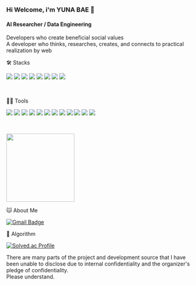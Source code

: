 ### Hi Welcome, i'm YUNA BAE 👋

#### AI Researcher / Data Engineering
Developers who create beneficial social values   
A developer who thinks, researches, creates, and connects to practical realization by web


🛠️ Stacks
<p>
 <img src="https://img.shields.io/badge/JavaScript-F7DF1E?style=flat-square&logo=JavaScript&logoColor=white"/> 
 <img src="https://img.shields.io/badge/C-A8B9CC?style=flat-square&logo=C&logoColor=white"/> 
 <img src="https://img.shields.io/badge/HTML-E34F26?style=flat-square&logo=html5&logoColor=white"/> 
 <img src="https://img.shields.io/badge/Dart-0175C2?style=flat-square&logo=dart&logoColor=white"/> 
 <img src="https://img.shields.io/badge/Python-3776AB?style=flat-square&logo=python&logoColor=white"/>
 <img src="https://img.shields.io/badge/MySQL-3776AB?style=flat-square&logo=mysql&logoColor=white"/> 
 <img src="https://img.shields.io/badge/Flutter-02569B?style=flat-square&logo=flutter&logoColor=white"/>
 <img src="https://img.shields.io/badge/Node.js-02569B?style=flat-square&logo=nodedotjs&logoColor=white"/>
</p>
<br>

💪🏼 Tools 
<p>
 <img src="https://img.shields.io/badge/Git-F05032?style=flat-square&logo=git&logoColor=white"/> 
 <img src="https://img.shields.io/badge/github-181717?style=flat-square&logo=github&logoColor=white"/> 
 <img src="https://img.shields.io/badge/Notion-000000?style=flat-square&logo=notion&logoColor=white"/> 
 <img src="https://img.shields.io/badge/Discord-5865F2?style=flat-square&logo=discord&logoColor=white"/> 
 <img src="https://img.shields.io/badge/Slack-4A154B?style=flat-square&logo=slack&logoColor=white"/> 
</ br>
 <img src="https://img.shields.io/badge/Eclipse IDE-2C2255?style=flat-square&logo=eclipseide&logoColor=white"/> 
 <img src="https://img.shields.io/badge/Anaconda-44A833?style=flat-square&logo=anaconda&logoColor=white"/> 
 <img src="https://img.shields.io/badge/IntelliJ IDEA-000000?style=flat-square&logo=IntelliJ IDEA&logoColor=white"/> 
 <img src="https://img.shields.io/badge/VisualStudio-5C2D91?style=flat-square&logo=visualstudio&logoColor=white"/> 
 <img src="https://img.shields.io/badge/VisualStudioCode-007ACC?style=flat-square&logo=visualstudiocode&logoColor=white"/>
 <img src="https://img.shields.io/badge/amazonaws-232F3E?style=flat-square&logo=amazonaws&logoColor=white"/>
 <img src="https://img.shields.io/badge/postman-FF6C37?style=flat-square&logo=postman&logoColor=white"/> 
</p>
<br>
  
 

<a href="https://github.com/Roviil"><img align="center" style="height:180px" src="https://github-readme-stats.vercel.app/api/top-langs/?username=Roviil&layout=compact&theme=nord&hide_border=true" /></a>


🐱 About Me

[![Gmail Badge](https://img.shields.io/badge/Gmail-d14836?style=flat-square&logo=Gmail&logoColor=white&link=mailto:dhkdrurvk1@gmail.com)](dhkdrurvk1@gmail.com)


🏅 Algorithm 

[![Solved.ac Profile](http://mazassumnida.wtf/api/v2/generate_badge?boj=qowjdgns0106)](https://solved.ac/qowjdgns0106/)  



There are many parts of the project and development source that I have been unable to disclose due to internal confidentiality and the organizer's pledge of confidentiality.  
Please understand.

